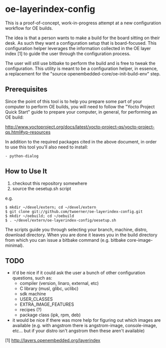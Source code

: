 oe-layerindex-config
====================

This is a proof-of-concept, work-in-progress attempt at a new configuration
workflow for OE builds.

The idea is that a person wants to make a build for the board sitting on their
desk. As such they want a configuration setup that is board-focused. This
configuration helper leverages the information collected in the OE layer
index [1] to guide the user through the configuration process.

The user will still use bitbake to perform the build and is free to tweak the
configuration. This utility is meant to be a configuration helper, in essence,
a replacement for the "source openembedded-core/oe-init-build-env" step.



Prerequisites
-------------

Since the point of this tool is to help you prepare some part of your computer
to perform OE builds, you will need to follow the "Yocto Project Quick Start"
guide to prepare your computer, in general, for performing an OE build:

http://www.yoctoproject.org/docs/latest/yocto-project-qs/yocto-project-qs.html#yp-resources

In addition to the required packages cited in the above document, in order to
use this tool you'll also need to install:

	- python-dialog



How to Use It
-------------

1. checkout this repository somewhere
2. source the oesetup.sh script

e.g.

	$ mkdir ~/devel/extern; cd ~/devel/extern
	$ git clone git://github.com/twoerner/oe-layerindex-config.git
	$ mkdir ~/oebuild; cd ~/oebuild
	$ . ~/devel/extern/oe-layerindex-config/oesetup.sh

The scripts guide you through selecting your branch, machine, distro, download
directory. When you are done it leaves you in the build directory from which
you can issue a bitbake command (e.g. bitbake core-image-minimal).



TODO
----

- it'd be nice if it could ask the user a bunch of other configuration
  questions, such as:
  	- compiler (version, linaro, external, etc)
  	- C library (musl, glibc, uclibc)
  	- sdk machine
  	- USER_CLASSES
  	- EXTRA_IMAGE_FEATURES
  	- recipes (?)
  	- package class (ipk, rpm, deb)
- it would be nice if there was more help for figuring out which images are
  available (e.g. with angstrom there is angstrom-image, console-image,
  etc... but if your distro isn't angstrom then these aren't available)





[1] http://layers.openembedded.org/layerindex
